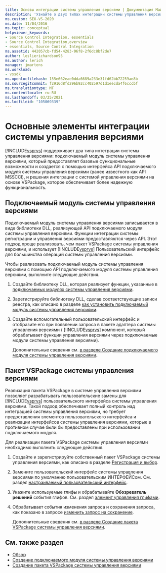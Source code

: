 ```yaml
---
title: Основы интеграции системы управления версиями | Документация Майкрософт
description: 'Узнайте о двух типах интеграции системы управления версиями, которые поддерживает Visual Studio: подключаемый модуль системы управления версиями и решение системы управления версиями на основе VSPackage.'
ms.custom: SEO-VS-2020
ms.date: 11/04/2016
ms.topic: conceptual
helpviewer_keywords:
- Source Control Integration, essentials
- Source Control Integration,overview
- essentials, Source Control Integration
ms.assetid: 442057cb-fd54-4283-96f8-2f6dc8bf2de7
author: leslierichardson95
ms.author: lerich
manager: jmartens
ms.workload:
- vssdk
ms.openlocfilehash: 155e662eae0dda6689a233e31fd62bb72259ae8b
ms.sourcegitcommit: f2916d8fd296b92cc402597d1d1eecda4f6cccbf
ms.translationtype: MT
ms.contentlocale: ru-RU
ms.lasthandoff: 03/25/2021
ms.locfileid: "105069339"
---
```

# <a name="source-control-integration-essentials"></a>Основные элементы интеграции системы управления версиями
[!INCLUDE[vsprvs](../../code-quality/includes/vsprvs_md.md)] поддерживает два типа интеграции системы управления версиями: подключаемый модуль системы управления версиями, который предоставляет базовые функциональные возможности и создается с помощью интерфейса API подключаемого модуля системы управления версиями (ранее известного как API MSSCCI), и решения интеграции с системой управления версиями на основе VSPackage, которое обеспечивает более надежную функциональность.

## <a name="source-control-plug-in"></a>Подключаемый модуль системы управления версиями
 Подключаемый модуль системы управления версиями записывается в виде библиотеки DLL, реализующей API подключаемого модуля системы управления версиями. Функции интеграции системы регистрации и управления версиями предоставляются через API. Этот подход проще реализовать, чем пакет VSPackage системы управления версиями, и использует [!INCLUDE[vsprvs](../../code-quality/includes/vsprvs_md.md)] Пользовательский интерфейс для большинства операций системы управления версиями.

 Чтобы реализовать подключаемый модуль системы управления версиями с помощью API подключаемого модуля системы управления версиями, выполните следующие действия.

1. Создайте библиотеку DLL, которая реализует функции, указанные в [подключаемых модулях системы управления версиями](../../extensibility/source-control-plug-ins.md).

2. Зарегистрируйте библиотеку DLL, сделав соответствующие записи реестра, как описано в разделе [как установить подключаемый модуль системы управления версиями](../../extensibility/internals/how-to-install-a-source-control-plug-in.md).

3. Создайте вспомогательный пользовательский интерфейс и отобразите его при появлении запроса в пакете адаптера системы управления версиями ( [!INCLUDE[vsprvs](../../code-quality/includes/vsprvs_md.md)] компонент, который обрабатывает функции управления версиями через подключаемые модули системы управления версиями).

   Дополнительные сведения см. [в разделе Создание подключаемого модуля системы управления версиями](../../extensibility/internals/creating-a-source-control-plug-in.md).

## <a name="source-control-vspackage"></a>Пакет VSPackage системы управления версиями
 Реализация пакета VSPackage в системе управления версиями позволяет разрабатывать пользовательские замены для [!INCLUDE[vsprvs](../../code-quality/includes/vsprvs_md.md)] пользовательского интерфейса системы управления версиями. Такой подход обеспечивает полный контроль над интеграцией системы управления версиями, но требует предоставления элементов пользовательского интерфейса и реализации интерфейсов системы управления версиями, которые в противном случае были бы предоставлены при использовании подключаемого модуля.

 Для реализации пакета VSPackage системы управления версиями необходимо выполнить следующие действия.

1. Создайте и зарегистрируйте собственный пакет VSPackage системы управления версиями, как описано в разделе [Регистрация и выбор](../../extensibility/internals/registration-and-selection-source-control-vspackage.md).

2. Замените пользовательский интерфейс системы управления версиями по умолчанию пользовательским ИНТЕРФЕЙСом. См. раздел [настраиваемый пользовательский интерфейс](../../extensibility/internals/custom-user-interface-source-control-vspackage.md).

3. Укажите используемые глифы и обрабатывайте **Обозреватель решений** события глифов. См. раздел [элемент управления глифами](../../extensibility/internals/glyph-control-source-control-vspackage.md).

4. Обрабатывает события изменения запроса и сохранения запроса, как показано в запросе [изменить запрос на сохранение](../../extensibility/internals/query-edit-query-save-source-control-vspackage.md).

   Дополнительные сведения см. [в разделе Создание пакета VSPackage системы управления версиями](../../extensibility/internals/creating-a-source-control-vspackage.md).

## <a name="see-also"></a>См. также раздел
- [Обзор](../../extensibility/internals/source-control-integration-overview.md)
- [Создание подключаемого модуля системы управления версиями](../../extensibility/internals/creating-a-source-control-plug-in.md)
- [Создание пакета VSPackage системы управления версиями](../../extensibility/internals/creating-a-source-control-vspackage.md)
